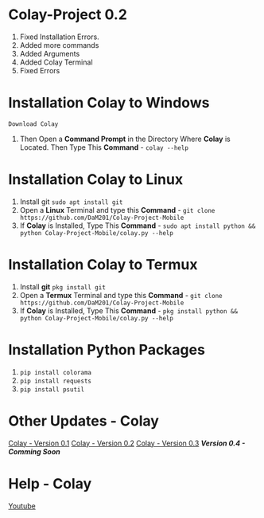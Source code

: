 # Colay-Project 0.2


1) Fixed Installation Errors.
2) Added more commands
3) Added Arguments
4) Added Colay Terminal
5) Fixed Errors

# Installation Colay to Windows

`Download Colay`
1) Then Open a **Command Prompt** in the Directory Where **Colay** is Located. Then Type This **Command**  -  `colay --help`

# Installation Colay to Linux

1) Install git `sudo apt install git`
2) Open a **Linux** Terminal and type this **Command**  -  `git clone https://github.com/DaM201/Colay-Project-Mobile`
3) If **Colay** is Installed, Type This **Command**  -  `sudo apt install python && python Colay-Project-Mobile/colay.py --help`

# Installation Colay to Termux

1) Install **git** `pkg install git`
2) Open a **Termux** Terminal and type this **Command**  -  `git clone https://github.com/DaM201/Colay-Project-Mobile`
3) If **Colay** is Installed, Type This **Command**  -  `pkg install python && python Colay-Project-Mobile/colay.py --help`

# Installation Python Packages

1) `pip install colorama`
2) `pip install requests`
3) `pip install psutil`
   
# Other Updates - Colay

[Colay - Version 0.1](https://github.com/DaM201/Colay-Project)
[Colay - Version 0.2](https://github.com/DaM201/Colay-Project0.2)
[Colay - Version 0.3](https://github.com/DaM201/Colay-Project0.3)
***Version 0.4 - Comming Soon***

# Help - Colay
[Youtube](https://www.youtube.com/channel/UC8Ao1YisJbPGCNG73EhtDCw)
